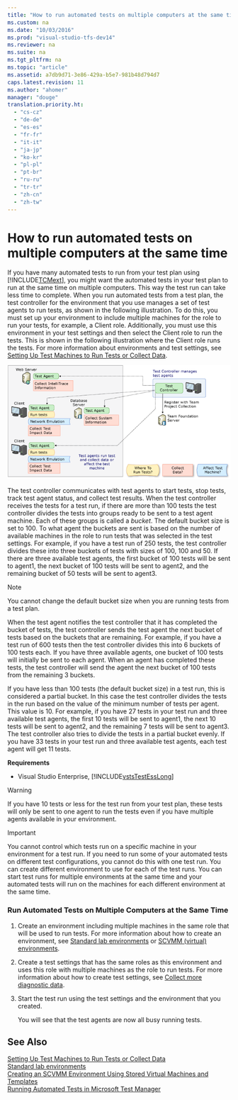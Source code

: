 ```yaml
---
title: "How to run automated tests on multiple computers at the same time"
ms.custom: na
ms.date: "10/03/2016"
ms.prod: "visual-studio-tfs-dev14"
ms.reviewer: na
ms.suite: na
ms.tgt_pltfrm: na
ms.topic: "article"
ms.assetid: a7db9d71-3e86-429a-b5e7-981b48d794d7
caps.latest.revision: 11
ms.author: "ahomer"
manager: "douge"
translation.priority.ht: 
  - "cs-cz"
  - "de-de"
  - "es-es"
  - "fr-fr"
  - "it-it"
  - "ja-jp"
  - "ko-kr"
  - "pl-pl"
  - "pt-br"
  - "ru-ru"
  - "tr-tr"
  - "zh-cn"
  - "zh-tw"
---
```

# How to run automated tests on multiple computers at the same time
If you have many automated tests to run from your test plan using [!INCLUDE[TCMext](../dv_TeamTestALM/includes/tcmext_md.md)], you might want the automated tests in your test plan to run at the same time on multiple computers. This way the test run can take less time to complete. When you run automated tests from a test plan, the test controller for the environment that you use manages a set of test agents to run tests, as shown in the following illustration. To do this, you must set up your environment to include multiple machines for the role to run your tests, for example, a Client role. Additionally, you must use this environment in your test settings and then select the Client role to run the tests. This is shown in the following illustration where the Client role runs the tests. For more information about environments and test settings, see [Setting Up Test Machines to Run Tests or Collect Data](../dv_TeamTestALM/setting-up-test-machines-to-run-tests-or-collect-data.md).  
  
 ![Test Controller and Test Agents](../dv_TeamTestALM/media/testagent_concepts.png "TestAgent_Concepts")  
  
 The test controller communicates with test agents to start tests, stop tests, track test agent status, and collect test results. When the test controller receives the tests for a test run, if there are more than 100 tests the test controller divides the tests into groups ready to be sent to a test agent machine. Each of these groups is called a *bucket*. The default bucket size is set to 100. To what agent the buckets are sent is based on the number of available machines in the role to run tests that was selected in the test settings. For example, if you have a test run of 250 tests, the test controller divides these into three buckets of tests with sizes of 100, 100 and 50. If there are three available test agents, the first bucket of 100 tests will be sent to agent1, the next bucket of 100 tests will be sent to agent2, and the remaining bucket of 50 tests will be sent to agent3.  
  
> [!NOTE]
>  You cannot change the default bucket size when you are running tests from a test plan.  
  
 When the test agent notifies the test controller that it has completed the bucket of tests, the test controller sends the test agent the next bucket of tests based on the buckets that are remaining. For example, if you have a test run of 600 tests then the test controller divides this into 6 buckets of 100 tests each. If you have three available agents, one bucket of 100 tests will initially be sent to each agent. When an agent has completed these tests, the test controller will send the agent the next bucket of 100 tests from the remaining 3 buckets.  
  
 If you have less than 100 tests (the default bucket size) in a test run, this is considered a partial bucket. In this case the test controller divides the tests in the run based on the value of the minimum number of tests per agent. This value is 10. For example, if you have 27 tests in your test run and three available test agents, the first 10 tests will be sent to agent1, the next 10 tests will be sent to agent2, and the remaining 7 tests will be sent to agent3. The test controller also tries to divide the tests in a partial bucket evenly. If you have 33 tests in your test run and three available test agents, each test agent will get 11 tests.  
  
 **Requirements**  
  
-   Visual Studio Enterprise, [!INCLUDE[vstsTestEssLong](../dv_TeamTestALM/includes/vststestesslong_md.md)]  
  
> [!WARNING]
>  If you have 10 tests or less for the test run from your test plan, these tests will only be sent to one agent to run the tests even if you have multiple agents available in your environment.  
  
> [!IMPORTANT]
>  You cannot control which tests run on a specific machine in your environment for a test run. If you need to run some of your automated tests on different test configurations, you cannot do this with one test run. You can create different environment to use for each of the test runs. You can start test runs for multiple environments at the same time and your automated tests will run on the machines for each different environment at the same time.  
  
### Run Automated Tests on Multiple Computers at the Same Time  
  
1.  Create an environment including multiple machines in the same role that will be used to run tests. For more information about how to create an environment, see [Standard lab environments](../dv_TeamTestALM/standard-lab-environments.md) or [SCVMM (virtual) environments](../dv_TeamTestALM/scvmm--virtual--environments.md).  
  
2.  Create a test settings that has the same roles as this environment and uses this role with multiple machines as the role to run tests. For more information about how to create test settings, see [Collect more diagnostic data](../dv_TeamTestALM/collect-more-diagnostic-data-in-manual-tests.md).  
  
3.  Start the test run using the test settings and the environment that you created.  
  
     You will see that the test agents are now all busy running tests.  
  
## See Also  
 [Setting Up Test Machines to Run Tests or Collect Data](../dv_TeamTestALM/setting-up-test-machines-to-run-tests-or-collect-data.md)   
 [Standard lab environments](../dv_TeamTestALM/standard-lab-environments.md)   
 [Creating an SCVMM Environment Using Stored Virtual Machines and Templates](../dv_TeamTestALM/creating-an-scvmm-environment-using-stored-virtual-machines-and-templates.md)   
 [Running Automated Tests in Microsoft Test Manager](assetId:///0632f265-63fe-4859-a413-9bb934c66835)